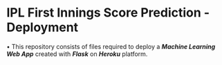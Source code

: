 # IPL First Innings Score Prediction - Deployment


• This repository consists of files required to deploy a ___Machine Learning Web App___ created with ___Flask___ on ___Heroku___ platform.



